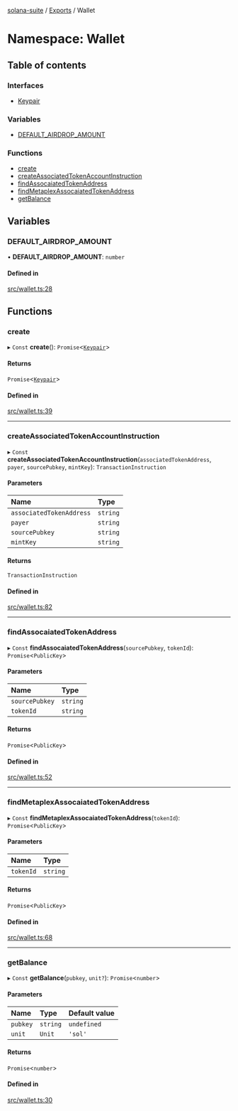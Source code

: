 [solana-suite](../README.md) / [Exports](../modules.md) / Wallet

# Namespace: Wallet

## Table of contents

### Interfaces

- [Keypair](../interfaces/Wallet.Keypair.md)

### Variables

- [DEFAULT\_AIRDROP\_AMOUNT](Wallet.md#default_airdrop_amount)

### Functions

- [create](Wallet.md#create)
- [createAssociatedTokenAccountInstruction](Wallet.md#createassociatedtokenaccountinstruction)
- [findAssocaiatedTokenAddress](Wallet.md#findassocaiatedtokenaddress)
- [findMetaplexAssocaiatedTokenAddress](Wallet.md#findmetaplexassocaiatedtokenaddress)
- [getBalance](Wallet.md#getbalance)

## Variables

### DEFAULT\_AIRDROP\_AMOUNT

• **DEFAULT\_AIRDROP\_AMOUNT**: `number`

#### Defined in

[src/wallet.ts:28](https://github.com/fukaoi/solana-suite/blob/500107f/src/wallet.ts#L28)

## Functions

### create

▸ `Const` **create**(): `Promise`<[`Keypair`](../interfaces/Wallet.Keypair.md)\>

#### Returns

`Promise`<[`Keypair`](../interfaces/Wallet.Keypair.md)\>

#### Defined in

[src/wallet.ts:39](https://github.com/fukaoi/solana-suite/blob/500107f/src/wallet.ts#L39)

___

### createAssociatedTokenAccountInstruction

▸ `Const` **createAssociatedTokenAccountInstruction**(`associatedTokenAddress`, `payer`, `sourcePubkey`, `mintKey`): `TransactionInstruction`

#### Parameters

| Name | Type |
| :------ | :------ |
| `associatedTokenAddress` | `string` |
| `payer` | `string` |
| `sourcePubkey` | `string` |
| `mintKey` | `string` |

#### Returns

`TransactionInstruction`

#### Defined in

[src/wallet.ts:82](https://github.com/fukaoi/solana-suite/blob/500107f/src/wallet.ts#L82)

___

### findAssocaiatedTokenAddress

▸ `Const` **findAssocaiatedTokenAddress**(`sourcePubkey`, `tokenId`): `Promise`<`PublicKey`\>

#### Parameters

| Name | Type |
| :------ | :------ |
| `sourcePubkey` | `string` |
| `tokenId` | `string` |

#### Returns

`Promise`<`PublicKey`\>

#### Defined in

[src/wallet.ts:52](https://github.com/fukaoi/solana-suite/blob/500107f/src/wallet.ts#L52)

___

### findMetaplexAssocaiatedTokenAddress

▸ `Const` **findMetaplexAssocaiatedTokenAddress**(`tokenId`): `Promise`<`PublicKey`\>

#### Parameters

| Name | Type |
| :------ | :------ |
| `tokenId` | `string` |

#### Returns

`Promise`<`PublicKey`\>

#### Defined in

[src/wallet.ts:68](https://github.com/fukaoi/solana-suite/blob/500107f/src/wallet.ts#L68)

___

### getBalance

▸ `Const` **getBalance**(`pubkey`, `unit?`): `Promise`<`number`\>

#### Parameters

| Name | Type | Default value |
| :------ | :------ | :------ |
| `pubkey` | `string` | `undefined` |
| `unit` | `Unit` | `'sol'` |

#### Returns

`Promise`<`number`\>

#### Defined in

[src/wallet.ts:30](https://github.com/fukaoi/solana-suite/blob/500107f/src/wallet.ts#L30)
